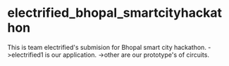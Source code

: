 # electrified_bhopal_smartcityhackathon
This is team electrified's submision for Bhopal smart city hackathon.
->electrified1 is our application.
->other are our prototype's of circuits.
